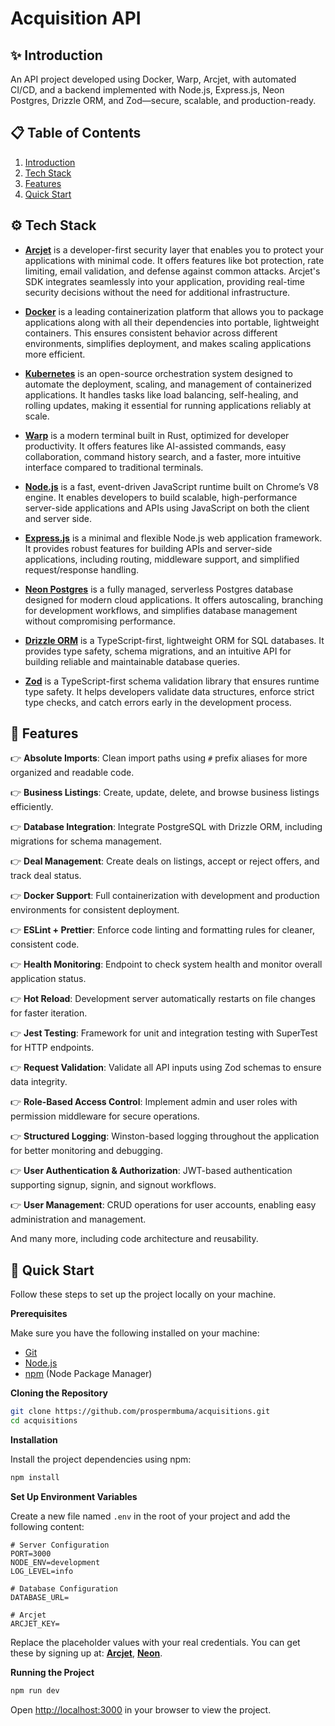 # Acquisition API

## <a name="introduction">✨ Introduction</a>

An API project developed using Docker, Warp, Arcjet, with automated CI/CD, and a backend implemented with Node.js, Express.js, Neon Postgres, Drizzle ORM, and Zod—secure, scalable, and production-ready.

## 📋 <a name="table">Table of Contents</a>

1. [Introduction](#introduction)
2. [Tech Stack](#tech-stack)
3. [Features](#features)
4. [Quick Start](#quick-start)

## <a name="tech-stack">⚙️ Tech Stack</a>

- **[Arcjet](https://jsm.dev/dops25-arcjet)** is a developer-first security layer that enables you to protect your applications with minimal code. It offers features like bot protection, rate limiting, email validation, and defense against common attacks. Arcjet's SDK integrates seamlessly into your application, providing real-time security decisions without the need for additional infrastructure.

- **[Docker](https://www.docker.com/)** is a leading containerization platform that allows you to package applications along with all their dependencies into portable, lightweight containers. This ensures consistent behavior across different environments, simplifies deployment, and makes scaling applications more efficient.

- **[Kubernetes](https://kubernetes.io/)** is an open-source orchestration system designed to automate the deployment, scaling, and management of containerized applications. It handles tasks like load balancing, self-healing, and rolling updates, making it essential for running applications reliably at scale.

- **[Warp](https://jsm.dev/dops25-warp)** is a modern terminal built in Rust, optimized for developer productivity. It offers features like AI-assisted commands, easy collaboration, command history search, and a faster, more intuitive interface compared to traditional terminals.

- **[Node.js](https://nodejs.org/)** is a fast, event-driven JavaScript runtime built on Chrome’s V8 engine. It enables developers to build scalable, high-performance server-side applications and APIs using JavaScript on both the client and server side.

- **[Express.js](https://expressjs.com/)** is a minimal and flexible Node.js web application framework. It provides robust features for building APIs and server-side applications, including routing, middleware support, and simplified request/response handling.

- **[Neon Postgres](https://jsm.dev/dops25-neon)** is a fully managed, serverless Postgres database designed for modern cloud applications. It offers autoscaling, branching for development workflows, and simplifies database management without compromising performance.

- **[Drizzle ORM](https://orm.drizzle.team/)** is a TypeScript-first, lightweight ORM for SQL databases. It provides type safety, schema migrations, and an intuitive API for building reliable and maintainable database queries.

- **[Zod](https://zod.dev/)** is a TypeScript-first schema validation library that ensures runtime type safety. It helps developers validate data structures, enforce strict type checks, and catch errors early in the development process.

## <a name="features">🔋 Features</a>

👉 **Absolute Imports**: Clean import paths using `#` prefix aliases for more organized and readable code.

👉 **Business Listings**: Create, update, delete, and browse business listings efficiently.

👉 **Database Integration**: Integrate PostgreSQL with Drizzle ORM, including migrations for schema management.

👉 **Deal Management**: Create deals on listings, accept or reject offers, and track deal status.

👉 **Docker Support**: Full containerization with development and production environments for consistent deployment.

👉 **ESLint + Prettier**: Enforce code linting and formatting rules for cleaner, consistent code.

👉 **Health Monitoring**: Endpoint to check system health and monitor overall application status.

👉 **Hot Reload**: Development server automatically restarts on file changes for faster iteration.

👉 **Jest Testing**: Framework for unit and integration testing with SuperTest for HTTP endpoints.

👉 **Request Validation**: Validate all API inputs using Zod schemas to ensure data integrity.

👉 **Role-Based Access Control**: Implement admin and user roles with permission middleware for secure operations.

👉 **Structured Logging**: Winston-based logging throughout the application for better monitoring and debugging.

👉 **User Authentication & Authorization**: JWT-based authentication supporting signup, signin, and signout workflows.

👉 **User Management**: CRUD operations for user accounts, enabling easy administration and management.

And many more, including code architecture and reusability.

## <a name="quick-start">🤸 Quick Start</a>

Follow these steps to set up the project locally on your machine.

**Prerequisites**

Make sure you have the following installed on your machine:

- [Git](https://git-scm.com/)
- [Node.js](https://nodejs.org/en)
- [npm](https://www.npmjs.com/) (Node Package Manager)

**Cloning the Repository**

```bash
git clone https://github.com/prospermbuma/acquisitions.git
cd acquisitions
```

**Installation**

Install the project dependencies using npm:

```bash
npm install
```

**Set Up Environment Variables**

Create a new file named `.env` in the root of your project and add the following content:

```env
# Server Configuration
PORT=3000
NODE_ENV=development
LOG_LEVEL=info

# Database Configuration
DATABASE_URL=

# Arcjet
ARCJET_KEY=
```

Replace the placeholder values with your real credentials. You can get these by signing up at: [**Arcjet**](https://jsm.dev/dops25-arcjet), [**Neon**](https://jsm.dev/dops25-neon).

**Running the Project**

```bash
npm run dev
```

Open [http://localhost:3000](http://localhost:3000) in your browser to view the project.
